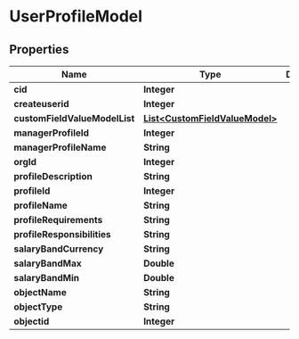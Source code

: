 

# UserProfileModel


## Properties

| Name | Type | Description | Notes |
|------------ | ------------- | ------------- | -------------|
|**cid** | **Integer** |  |  [optional] |
|**createuserid** | **Integer** |  |  [optional] |
|**customFieldValueModelList** | [**List&lt;CustomFieldValueModel&gt;**](CustomFieldValueModel.md) |  |  [optional] |
|**managerProfileId** | **Integer** |  |  [optional] |
|**managerProfileName** | **String** |  |  [optional] |
|**orgId** | **Integer** |  |  [optional] |
|**profileDescription** | **String** |  |  [optional] |
|**profileId** | **Integer** |  |  [optional] |
|**profileName** | **String** |  |  [optional] |
|**profileRequirements** | **String** |  |  [optional] |
|**profileResponsibilities** | **String** |  |  [optional] |
|**salaryBandCurrency** | **String** |  |  [optional] |
|**salaryBandMax** | **Double** |  |  [optional] |
|**salaryBandMin** | **Double** |  |  [optional] |
|**objectName** | **String** |  |  [optional] |
|**objectType** | **String** |  |  [optional] |
|**objectid** | **Integer** |  |  [optional] |



